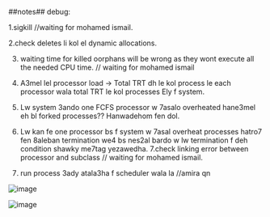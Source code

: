 ##notes##
debug:

1.sigkill //waiting for mohamed ismail.

2.check deletes li kol el dynamic allocations.

3. waiting time for killed oorphans will be wrong as they wont execute all the needed CPU time. // waiting for mohamed ismail

4. A3mel lel processor load -> Total TRT dh le kol process le each processor wala total TRT le kol processes Ely f system.

5. Lw system 3ando one FCFS processor w 7asalo overheated hane3mel eh bl forked processes?? Hanwadehom fen dol.

6. Lw kan fe one processor bs f system w 7asal overheat processes hatro7 fen 8aleban termination we4 bs nes2al bardo w lw termination f deh condition shawky me7tag yezawedha.
7.check linking error between processor and subclass // waiting for mohamed ismail.

 8. run process 3ady atala3ha f scheduler wala la //amira qn


![image](https://github.com/tahaaa22/Scheduler-Algo/assets/128100857/c43d968b-4530-4210-8f09-ced5e118af17)


![image](https://github.com/tahaaa22/Scheduler-Algo/assets/128100857/accd9d47-1aec-479f-9a00-54023dfc2085)
